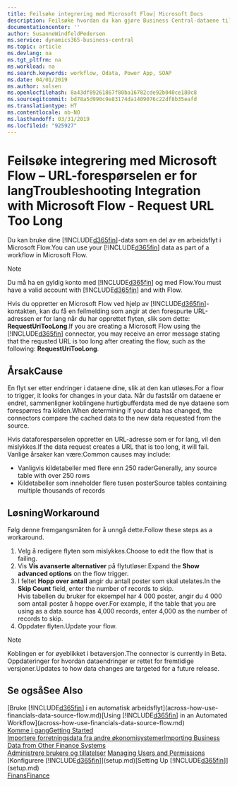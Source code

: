 ```yaml
---
title: Feilsøke integrering med Microsoft Flow| Microsoft Docs
description: Feilsøke hvordan du kan gjøre Business Central-dataene tilgjengelige som en datakilde og angi en OData-URL-adresse til webtjenestene dine for å utvikle automatisk arbeidsflyt.
documentationcenter: ''
author: SusanneWindfeldPedersen
ms.service: dynamics365-business-central
ms.topic: article
ms.devlang: na
ms.tgt_pltfrm: na
ms.workload: na
ms.search.keywords: workflow, Odata, Power App, SOAP
ms.date: 04/01/2019
ms.author: solsen
ms.openlocfilehash: 8a43df89261867f80ba16782cde92b040ce180c8
ms.sourcegitcommit: bd78a5d990c9e83174da1409076c22df8b35eafd
ms.translationtype: HT
ms.contentlocale: nb-NO
ms.lasthandoff: 03/31/2019
ms.locfileid: "925927"
---
```

# <a name="troubleshooting-integration-with-microsoft-flow---request-url-too-long"></a><span data-ttu-id="820d2-103">Feilsøke integrering med Microsoft Flow – URL-forespørselen er for lang</span><span class="sxs-lookup"><span data-stu-id="820d2-103">Troubleshooting Integration with Microsoft Flow - Request URL Too Long</span></span>
<span data-ttu-id="820d2-104">Du kan bruke dine [!INCLUDE[d365fin](includes/d365fin_md.md)]-data som en del av en arbeidsflyt i Microsoft Flow.</span><span class="sxs-lookup"><span data-stu-id="820d2-104">You can use your [!INCLUDE[d365fin](includes/d365fin_md.md)] data as part of a workflow in Microsoft Flow.</span></span>  

> [!NOTE]  
>   <span data-ttu-id="820d2-105">Du må ha en gyldig konto med [!INCLUDE[d365fin](includes/d365fin_md.md)] og med Flow.</span><span class="sxs-lookup"><span data-stu-id="820d2-105">You must have a valid account with [!INCLUDE[d365fin](includes/d365fin_md.md)] and with Flow.</span></span>  

<span data-ttu-id="820d2-106">Hvis du oppretter en Microsoft Flow ved hjelp av [!INCLUDE[d365fin](includes/d365fin_md.md)]-kontakten, kan du få en feilmelding som angir at den forespurte URL-adressen er for lang når du har opprettet flyten, slik som dette: **RequestUriTooLong**.</span><span class="sxs-lookup"><span data-stu-id="820d2-106">If you are creating a Microsoft Flow using the [!INCLUDE[d365fin](includes/d365fin_md.md)] connector, you may receive an error message stating that the requsted URL is too long after creating the flow, such as the following: **RequestUriTooLong**.</span></span>

## <a name="cause"></a><span data-ttu-id="820d2-107">Årsak</span><span class="sxs-lookup"><span data-stu-id="820d2-107">Cause</span></span>
<span data-ttu-id="820d2-108">En flyt ser etter endringer i dataene dine, slik at den kan utløses.</span><span class="sxs-lookup"><span data-stu-id="820d2-108">For a flow to trigger, it looks for changes in your data.</span></span> <span data-ttu-id="820d2-109">Når du fastslår om dataene er endret, sammenligner koblingene hurtigbufferdata med de nye dataene som forespørres fra kilden.</span><span class="sxs-lookup"><span data-stu-id="820d2-109">When determining if your data has changed, the connectors compare the cached data to the new data requested from the source.</span></span>  

<span data-ttu-id="820d2-110">Hvis dataforespørselen oppretter en URL-adresse som er for lang, vil den mislykkes.</span><span class="sxs-lookup"><span data-stu-id="820d2-110">If the data request creates a URL that is too long, it will fail.</span></span> <span data-ttu-id="820d2-111">Vanlige årsaker kan være:</span><span class="sxs-lookup"><span data-stu-id="820d2-111">Common causes may include:</span></span>
- <span data-ttu-id="820d2-112">Vanligvis kildetabeller med flere enn 250 rader</span><span class="sxs-lookup"><span data-stu-id="820d2-112">Generally, any source table with over 250 rows</span></span>
- <span data-ttu-id="820d2-113">Kildetabeller som inneholder flere tusen poster</span><span class="sxs-lookup"><span data-stu-id="820d2-113">Source tables containing multiple thousands of records</span></span>

## <a name="workaround"></a><span data-ttu-id="820d2-114">Løsning</span><span class="sxs-lookup"><span data-stu-id="820d2-114">Workaround</span></span>
<span data-ttu-id="820d2-115">Følg denne fremgangsmåten for å unngå dette.</span><span class="sxs-lookup"><span data-stu-id="820d2-115">Follow these steps as a workaround.</span></span>
1. <span data-ttu-id="820d2-116">Velg å redigere flyten som mislykkes.</span><span class="sxs-lookup"><span data-stu-id="820d2-116">Choose to edit the flow that is failing.</span></span>
2. <span data-ttu-id="820d2-117">Vis **Vis avanserte alternativer** på flytutløser.</span><span class="sxs-lookup"><span data-stu-id="820d2-117">Expand the **Show advanced options** on the flow trigger.</span></span>
3. <span data-ttu-id="820d2-118">I feltet **Hopp over antall** angir du antall poster som skal utelates.</span><span class="sxs-lookup"><span data-stu-id="820d2-118">In the **Skip Count** field, enter the number of records to skip.</span></span>  
<span data-ttu-id="820d2-119">Hvis tabellen du bruker for eksempel har 4 000 poster, angir du 4 000 som antall poster å hoppe over.</span><span class="sxs-lookup"><span data-stu-id="820d2-119">For example, if the table that you are using as a data source has 4,000 records, enter 4,000 as the number of records to skip.</span></span>
4. <span data-ttu-id="820d2-120">Oppdater flyten.</span><span class="sxs-lookup"><span data-stu-id="820d2-120">Update your flow.</span></span>

> [!NOTE]  
> <span data-ttu-id="820d2-121">Koblingen er for øyeblikket i betaversjon.</span><span class="sxs-lookup"><span data-stu-id="820d2-121">The connector is currently in Beta.</span></span> <span data-ttu-id="820d2-122">Oppdateringer for hvordan dataendringer er rettet for fremtidige versjoner.</span><span class="sxs-lookup"><span data-stu-id="820d2-122">Updates to how data changes are targeted for a future release.</span></span>


## <a name="see-also"></a><span data-ttu-id="820d2-123">Se også</span><span class="sxs-lookup"><span data-stu-id="820d2-123">See Also</span></span>
<span data-ttu-id="820d2-124">[Bruke [!INCLUDE[d365fin](includes/d365fin_md.md)] i en automatisk arbeidsflyt](across-how-use-financials-data-source-flow.md)</span><span class="sxs-lookup"><span data-stu-id="820d2-124">[Using [!INCLUDE[d365fin](includes/d365fin_md.md)] in an Automated Workflow](across-how-use-financials-data-source-flow.md)</span></span>  
[<span data-ttu-id="820d2-125">Komme i gang</span><span class="sxs-lookup"><span data-stu-id="820d2-125">Getting Started</span></span>](product-get-started.md)  
[<span data-ttu-id="820d2-126">Importere forretningsdata fra andre økonomisystemer</span><span class="sxs-lookup"><span data-stu-id="820d2-126">Importing Business Data from Other Finance Systems</span></span>](across-import-data-configuration-packages.md)  
<span data-ttu-id="820d2-127">[Administrere brukere og tillatelser](ui-how-users-permissions.md)  </span><span class="sxs-lookup"><span data-stu-id="820d2-127">[Managing Users and Permissions](ui-how-users-permissions.md)  </span></span>  
<span data-ttu-id="820d2-128">[Konfigurere [!INCLUDE[d365fin](includes/d365fin_md.md)]](setup.md)</span><span class="sxs-lookup"><span data-stu-id="820d2-128">[Setting Up [!INCLUDE[d365fin](includes/d365fin_md.md)]](setup.md)</span></span>  
[<span data-ttu-id="820d2-129">Finans</span><span class="sxs-lookup"><span data-stu-id="820d2-129">Finance</span></span>](finance.md)  
